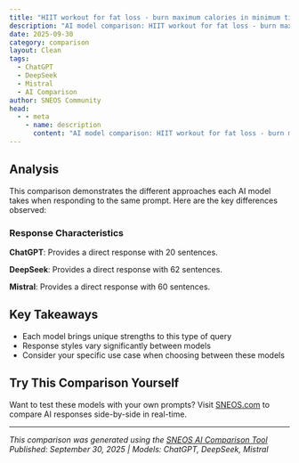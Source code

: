 ```yaml
---
title: "HIIT workout for fat loss - burn maximum calories in minimum time"
description: "AI model comparison: HIIT workout for fat loss - burn maximum calories in minimum time..."
date: 2025-09-30
category: comparison
layout: Clean
tags:
  - ChatGPT
  - DeepSeek
  - Mistral
  - AI Comparison
author: SNEOS Community
head:
  - - meta
    - name: description
      content: "AI model comparison: HIIT workout for fat loss - burn maximum calories in minimum time..."
---
```


<ChatComparison
  title="HIIT workout for fat loss - burn maximum calories in minimum time"
  prompt="HIIT workout for fat loss - burn maximum calories in minimum time"
  :responses='{"ChatGPT": "Sure! Here\u0027s an effective HIIT (High-Intensity Interval Training) workout designed to maximize calorie burn and support fat loss in a short amount of time. This workout combines intense bursts of exercise with short rest periods to keep your metabolism elevated.\n\n### HIIT Fat Loss Workout (20 minutes)\n\n**Warm-up (3-5 minutes):** \n- Jumping jacks \u2013 1 minute \n- Arm circles \u2013 30 seconds each direction \n- High knees \u2013 1 minute \n- Bodyweight squats \u2013 1 minute \n\n---\n\n### Workout Structure:\nPerform each exercise as hard as you can for 40 seconds, then rest for 20 seconds. After completing all 5 exercises, rest 1-2 minutes and repeat the circuit 3-4 times for a total of 20 minutes.\n\n1. **Burpees** \nExplosive full-body exercise that burns maximum calories. \n\n2. **Jump Squats** \nPowerful leg exercise that also boosts your heart rate. \n\n3. **Mountain Climbers** \nCore and cardio combo, great for overall calorie burn. \n\n4. **Push-ups (modify on knees if needed)** \nUpper body strength and endurance. \n\n5. **High Knees / Running in Place** \nKeep intensity high to maintain elevated heart rate.\n\n---\n\n### Cooldown (3-5 minutes):\n- Slow jogging or walking in place \u2013 2 minutes \n- Stretch hamstrings, quads, calves, shoulders, chest \n\n---\n\n### Tips for Maximum Effectiveness:\n- Maintain proper form to prevent injury. \n- Push intensity close to your maximum during work intervals. \n- Stay hydrated and eat a balanced diet to support fat loss. \n- Combine this workout with regular strength training and a calorie deficit diet for best results.\n\nLet me know if you want a beginner or advanced version or a workout tailored to home/gym!", "DeepSeek": "Of course. You\u0027ve come to the right place. HIIT (High-Intensity Interval Training) is the undisputed champion for burning maximum calories in minimum time, thanks to the \u0022Afterburn Effect\u0022 (Excess Post-Exercise Oxygen Consumption - EPOC).\n\nHere is a complete guide to a powerful, efficient, and scalable HIIT workout for fat loss.\n\n### The Core Principle of HIIT\n\n**Work : Rest**\nYou alternate between short bursts of all-out effort and brief periods of recovery or lower-intensity activity. The goal is to get your heart rate above 80-90% of its maximum during the work periods.\n\n---\n\n### The Ultimate 20-Minute HIIT Fat Burner\n\nThis workout requires no equipment and can be done anywhere. The structure is a circuit: you\u0027ll perform each exercise for **40 seconds of work**, followed by **20 seconds of rest**. Complete the entire circuit 3-4 times.\n\n**Warm-Up (3-5 Minutes - DO NOT SKIP)**\n* Jumping Jacks: 60 seconds\n* High Knees: 60 seconds\n* Arm Circles (forward \u0026 backward): 30 seconds each way\n* Leg Swings (forward \u0026 side-to-side): 30 seconds each way\n* Torso Twists: 60 seconds\n\n---\n\n### The Main Circuit\n\nPerform each exercise with **MAXIMUM EFFORT** for **40 seconds**, then rest for **20 seconds** before moving to the next one.\n\n**1. Burpees (The King of HIIT)**\n* **Why:** Engages your entire body - chest, core, legs, and skyrockets your heart rate.\n* **How:** From standing, drop into a squat with your hands on the floor. Kick your feet back into a plank position. Optional: do a push-up. Jump your feet back to your hands and explode up into a jump.\n\n**2. Mountain Climbers**\n* **Why:** A brutal core and cardio exercise that keeps your heart rate elevated.\n* **How:** In a high plank position, drive your knees towards your chest one at a time as fast as you can.\n\n**3. Squat Jumps**\n* **Why:** Builds explosive power in your legs, one of the largest muscle groups, burning tons of calories.\n* **How:** Lower into a deep squat, then explode upwards into a jump. Land softly and immediately go into the next rep.\n\n**4. Push-Ups (or Knee Push-Ups)**\n* **Why:** Adds an upper body strength component, ensuring you\u0027re not just working your legs.\n* **How:** Keep your body in a straight line from head to heels. Lower your chest to the floor and push back up with power.\n\n**5. High Knees**\n* **Why:** Pure cardio blast. Focus on speed and bringing your knees up to hip level.\n* **How:** Run in place, driving your knees as high as possible with each step.\n\n**Rest:** After the last exercise, rest for **60 seconds**. This is one round.\n\n**Repeat the entire circuit 2-3 more times** (for a total of 3-4 rounds).\n\n---\n\n### Cool-Down \u0026 Stretch (5 Minutes - CRUCIAL for Recovery)\n\n* **Quad Stretch:** 30 seconds per side\n* **Hamstring Stretch:** 30 seconds per side\n* **Chest Stretch:** 30 seconds (hold a doorway)\n* **Child\u0027s Pose:** 60 seconds (for your back and shoulders)\n\n---\n\n### Key Rules for Maximum Fat Loss\n\n1. **Intensity is Everything:** If you can hold a conversation during your \u0022work\u0022 intervals, you are not working hard enough. You should be gasping for air.\n2. **Consistency Over Frequency:** Start with 2-3 HIIT sessions per week, with at least one day of rest or active recovery (like walking, yoga) in between. Your body needs time to recover from this intense stress.\n3. **Don\u0027t Forget Strength Training:** While HIIT is great for fat loss, incorporating 2 days of full-body strength training will build muscle. More muscle = a higher resting metabolism.\n4. **Nutrition is 80% of the Battle:** You cannot out-train a bad diet. HIIT will create the calorie deficit, but you need to fuel your body properly with whole foods, lean protein, and complex carbs.\n5. **Listen to Your Body:** HIIT is demanding. If you feel sharp pain, stop. It\u0027s better to modify an exercise (e.g., step-back burpees instead of jump burpees) than to get injured.\n\n### Scalability: Make it Easier or Harder\n\n* **For Beginners:** Increase the rest ratio. Try **30 seconds work, 30 seconds rest**. Focus on perfect form before speed.\n* **For the Advanced:** Decrease the rest ratio. Try **45 seconds work, 15 seconds rest**. Or, add a 4th or 5th round. You can also incorporate equipment like dumbbells (e.g., thrusters, dumbbell snatches) or a kettlebell (swings).\n\n### Sample Weekly Schedule\n\n* **Monday:** HIIT Workout\n* **Tuesday:** Strength Training (Full Body) or Active Recovery\n* **Wednesday:** Rest or Light Walk\n* **Thursday:** HIIT Workout\n* **Friday:** Strength Training (Full Body)\n* **Saturday:** Active Recovery (Hike, Yoga, Sport)\n* **Sunday:** Rest\n\nThis protocol, combined with proper nutrition, will torch calories and body fat in the most time-efficient way possible. Now go get it", "Mistral": "High-Intensity Interval Training (HIIT) is an excellent way to burn maximum calories in minimum time and promote fat loss. Here\u0027s a simple and effective HIIT workout plan that you can perform with minimal equipment:\n\n### Warm-Up (5 minutes)\n1. **Jumping Jacks** - 1 minute\n2. **High Knees** - 1 minute\n3. **Arm Circles** - 1 minute\n4. **Leg Swings** - 1 minute\n5. **Dynamic Stretches** - 1 minute\n\n### HIIT Workout (20 minutes)\nPerform each exercise for 45 seconds, followed by 15 seconds of rest. Complete 4 rounds of the following circuit:\n\n1. **Burpees**\n - Stand with feet shoulder-width apart.\n - Squat down and place your hands on the floor.\n - Kick your feet back into a plank position.\n - Perform a push-up.\n - Jump your feet back to your hands.\n - Jump up and reach your arms overhead.\n\n2. **Mountain Climbers**\n - Start in a plank position.\n - Bring one knee to your chest, then quickly switch to the other knee.\n - Continue alternating knees as fast as you can.\n\n3. **Jump Squats**\n - Stand with feet shoulder-width apart.\n - Squat down, keeping your back straight.\n - Jump up explosively, reaching your arms overhead.\n - Land softly and repeat.\n\n4. **Push-Ups**\n - Start in a plank position.\n - Lower your body until your chest nearly touches the floor.\n - Push back up to the starting position.\n\n5. **High Knees**\n - Stand with feet hip-width apart.\n - Run in place, bringing your knees up to your chest as high as possible.\n\n6. **Bicycle Crunches**\n - Lie on your back with hands behind your head.\n - Bring your knees to your chest and lift your shoulders off the ground.\n - Extend one leg while twisting your torso to bring the opposite elbow to the bent knee.\n - Alternate sides quickly.\n\n### Cool-Down (5 minutes)\n1. **Walking** - 1 minute\n2. **Static Stretches** - 4 minutes\n - **Hamstring Stretch** - Sit on the floor with one leg extended and the other leg bent. Reach toward the extended leg.\n - **Quad Stretch** - Stand on one leg and hold the other foot with the same-side hand. Pull your heel toward your glutes.\n - **Chest Stretch** - Stand with your arms behind your back, clasping your hands. Gently pull your shoulders back and down.\n - **Hip Stretch** - Lie on your back with one knee bent and the other ankle resting on the bent knee. Gently pull the bent knee toward your chest.\n\n### Tips for Maximum Fat Loss\n1. **Consistency**: Aim to perform HIIT workouts 3-4 times a week.\n2. **Nutrition**: Combine your HIIT workouts with a balanced diet rich in protein, healthy fats, and complex carbohydrates.\n3. **Hydration**: Stay hydrated before, during, and after your workouts.\n4. **Rest**: Ensure you get adequate rest and recovery between workouts.\n\n### Safety Precautions\n1. **Warm-Up**: Always start with a proper warm-up to prepare your muscles and joints.\n2. **Form**: Maintain good form during each exercise to avoid injury.\n3. **Listen to Your Body**: If you feel pain or excessive fatigue, take a break or modify the exercise.\n\nBy following this HIIT workout plan, you can effectively burn calories and promote fat loss in a short amount of time."}' 
  published-date="22:46"
/>

## Analysis

This comparison demonstrates the different approaches each AI model takes when responding to the same prompt. Here are the key differences observed:

### Response Characteristics

**ChatGPT**: Provides a direct response with 20 sentences. 

**DeepSeek**: Provides a direct response with 62 sentences. 

**Mistral**: Provides a direct response with 60 sentences. 

## Key Takeaways

- Each model brings unique strengths to this type of query
- Response styles vary significantly between models
- Consider your specific use case when choosing between these models

## Try This Comparison Yourself

Want to test these models with your own prompts? Visit [SNEOS.com](https://sneos.com) to compare AI responses side-by-side in real-time.

---

*This comparison was generated using the [SNEOS AI Comparison Tool](https://sneos.com)*
*Published: September 30, 2025 | Models: ChatGPT, DeepSeek, Mistral*
